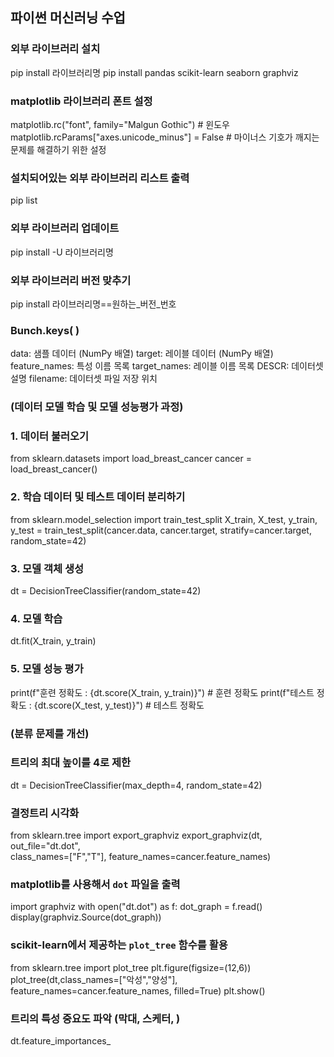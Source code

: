 ## 파이썬 머신러닝 수업

### 외부 라이브러리 설치
pip install 라이브러리명
pip install pandas scikit-learn seaborn graphviz

### matplotlib 라이브러리 폰트 설정
matplotlib.rc("font", family="Malgun Gothic") # 윈도우
matplotlib.rcParams["axes.unicode_minus"] = False #  마이너스 기호가 깨지는 문제를 해결하기 위한 설정

### 설치되어있는 외부 라이브러리 리스트 출력
pip list

### 외부 라이브러리 업데이트
pip install -U 라이브러리명

### 외부 라이브러리 버전 맞추기
pip install 라이브러리명==원하는_버전_번호

### Bunch.keys( )
data: 샘플 데이터 (NumPy 배열)
target: 레이블 데이터 (NumPy 배열)
feature_names: 특성 이름 목록
target_names: 레이블 이름 목록
DESCR: 데이터셋 설명
filename: 데이터셋 파일 저장 위치


### (데이터 모델 학습 및 모델 성능평가 과정)
### 1. 데이터 불러오기
from sklearn.datasets import load_breast_cancer
cancer = load_breast_cancer()

### 2. 학습 데이터 및 테스트 데이터 분리하기
from sklearn.model_selection import train_test_split
X_train, X_test, y_train, y_test = train_test_split(cancer.data,
                                                    cancer.target,
                                                    stratify=cancer.target,
                                                    random_state=42)

### 3. 모델 객체 생성
dt = DecisionTreeClassifier(random_state=42)

### 4. 모델 학습
dt.fit(X_train, y_train)

### 5. 모델 성능 평가
print(f"훈련 정확도 : {dt.score(X_train, y_train)}") # 훈련 정확도
print(f"테스트 정확도 : {dt.score(X_test, y_test)}") # 테스트 정확도 

### (분류 문제를 개선)
### 트리의 최대 높이를 4로 제한
dt = DecisionTreeClassifier(max_depth=4, random_state=42)

### 결정트리 시각화
from sklearn.tree import export_graphviz
export_graphviz(dt,   
                out_file="dt.dot",  
                class_names=["F","T"], 
                feature_names=cancer.feature_names)


### matplotlib를 사용해서 `dot` 파일을 출력
import graphviz
with open("dt.dot") as f:
  dot_graph = f.read()
display(graphviz.Source(dot_graph))

### scikit-learn에서 제공하는 `plot_tree` 함수를 활용
from sklearn.tree import plot_tree
plt.figure(figsize=(12,6))
plot_tree(dt,class_names=["악성","양성"],  
          feature_names=cancer.feature_names, 
          filled=True)
plt.show()

### 트리의 특성 중요도 파악 (막대, 스케터, )
dt.feature_importances_